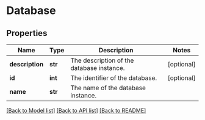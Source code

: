 # Database

## Properties
Name | Type | Description | Notes
------------ | ------------- | ------------- | -------------
**description** | **str** | The description of the database instance. | [optional] 
**id** | **int** | The identifier of the database. | [optional] 
**name** | **str** | The name of the database instance. | 

[[Back to Model list]](../README.md#documentation-for-models) [[Back to API list]](../README.md#documentation-for-api-endpoints) [[Back to README]](../README.md)

